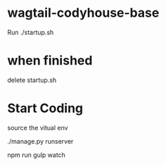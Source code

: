 # wagtail-codyhouse-base

Run ./startup.sh

# when finished

delete startup.sh

# Start Coding

  source the vitual env

  ./manage.py runserver

  npm run gulp watch
